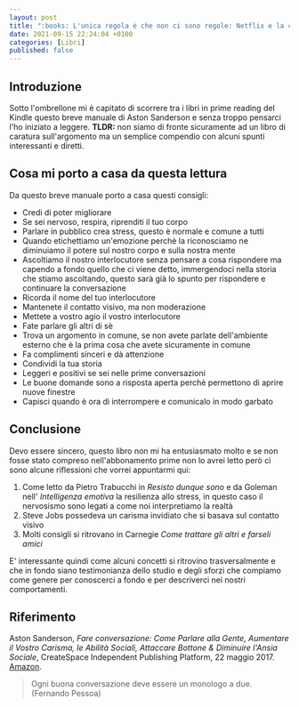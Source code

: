 ```yaml
---
layout: post
title: ":books: L'unica regola è che non ci sono regole: Netflix e la cultura della reinvenzione (Hastings, Meyer, Caraffini)"
date: 2021-09-15 22:24:04 +0100
categories: [Libri]
published: false
---
```

## Introduzione
Sotto l'ombrellone mi è capitato di scorrere tra i libri in prime reading del Kindle questo breve manuale di Aston Sanderson e senza troppo pensarci l'ho iniziato a leggere.
**TLDR:** non siamo di fronte sicuramente ad un libro di caratura sull'argomento ma un semplice compendio con alcuni spunti interessanti e diretti.

## Cosa mi porto a casa da questa lettura

Da questo breve manuale porto a casa questi consigli:

- Credi di poter migliorare
- Se sei nervoso, respira, riprenditi il tuo corpo
- Parlare in pubblico crea stress, questo è normale e comune a tutti
- Quando etichettiamo un'emozione perchè la riconosciamo ne diminuiamo il potere sul nostro corpo e sulla nostra mente
- Ascoltiamo il nostro interlocutore senza pensare a cosa rispondere ma capendo a fondo quello che ci viene detto, immergendoci nella storia che stiamo ascoltando, questo sarà già lo spunto per rispondere e continuare la conversazione
- Ricorda il nome del tuo interlocutore
- Mantenete il contatto visivo, ma non moderazione
- Mettete a vostro agio il vostro interlocutore
- Fate parlare gli altri di sè
- Trova un argomento in comune, se non avete parlate dell'ambiente esterno che è la prima cosa che avete sicuramente in comune
- Fa complimenti sinceri e dà attenzione
- Condividi la tua storia
- Leggeri e positivi se sei nelle prime conversazioni
- Le buone domande sono a risposta aperta perchè permettono di aprire nuove finestre
- Capisci quando è ora di interrompere e comunicalo in modo garbato

## Conclusione

Devo essere sincero, questo libro non mi ha entusiasmato molto e se non fosse stato compreso nell'abbonamento prime non lo avrei letto però ci sono alcune riflessioni che vorrei appuntarmi qui:

1. Come letto da Pietro Trabucchi in _Resisto dunque sono_ e da Goleman nell' _Intelligenza emotiva_ la resilienza allo stress, in questo caso il nervosismo sono legati a come noi interpretiamo la realtà
2. Steve Jobs possedeva un carisma invidiato che si basava sul contatto visivo
3. Molti consigli si ritrovano in Carnegie _Come trattare gli altri e farseli amici_

E' interessante quindi come alcuni concetti si ritrovino trasversalmente e che in fondo siano testimonianza dello studio e degli sforzi che compiamo come genere per conoscerci a fondo e per descriverci nei nostri comportamenti.

## Riferimento

Aston Sanderson, _Fare conversazione: Come Parlare alla Gente, Aumentare il Vostro Carisma, le Abilità Sociali, Attaccare Bottone & Diminuire l'Ansia Sociale_, CreateSpace Independent Publishing Platform, 22 maggio 2017. [Amazon](https://www.amazon.it/Fare-Conversazione-Aumentare-Attaccare-Diminuire-ebook/dp/B072J6WLL7/ref=tmm_kin_swatch_0?_encoding=UTF8&qid=1629662332&sr=8-3).

> Ogni buona conversazione deve essere un monologo a due. (Fernando Pessoa)
